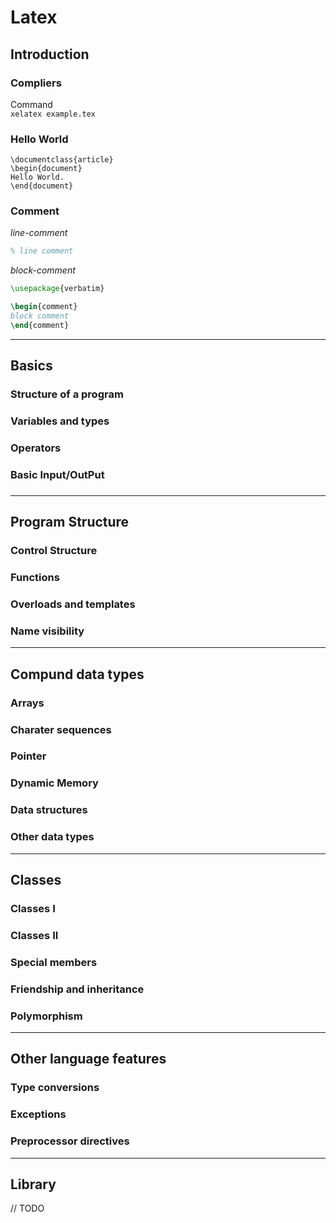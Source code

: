 # Latex
## Introduction
### Compliers
Command  
`xelatex example.tex`

### Hello World

```
\documentclass{article}
\begin{document}
Hello World.
\end{document}
```

### Comment
*line-comment*
```latex
% line comment

```

*block-comment*
```latex
\usepackage{verbatim}

\begin{comment}
block comment
\end{comment}
```

***

## Basics
### Structure of a program
### Variables and types
### Operators
### Basic Input/OutPut
### 

***

## Program Structure
### Control Structure
### Functions
### Overloads and templates
### Name visibility

***

## Compund data types
### Arrays
### Charater sequences
### Pointer
### Dynamic Memory
### Data structures
### Other data types

***

## Classes
### Classes I
### Classes II
### Special members
### Friendship and inheritance
### Polymorphism

***

## Other language features
### Type conversions
### Exceptions
### Preprocessor directives

***

## Library
// TODO
